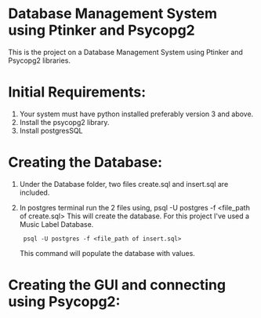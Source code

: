 # Database Management System using Ptinker and Psycopg2
This is the project on a Database Management System using Ptinker and Psycopg2 libraries.

# Initial Requirements:
1. Your system must have python installed preferably version 3 and above.
2. Install the psycopg2 library.
3. Install postgresSQL

# Creating the Database:
1. Under the Database folder, two files create.sql and insert.sql are included.
2. In postgres terminal run the 2 files using,
        psql -U postgres -f <file_path of create.sql>
   This will create the database. For this project I've used a Music Label Database.
        
        psql -U postgres -f <file_path of insert.sql>
   This command will populate the database with values.
   
# Creating the GUI and connecting using Psycopg2:
